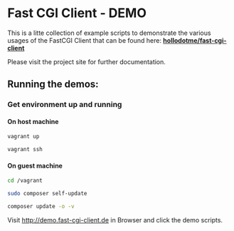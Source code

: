 # Fast CGI Client - DEMO

This is a litte collection of example scripts to demonstrate the various usages of the FastCGI Client 
that can be found here: **[hollodotme/fast-cgi-client](https://github.com/hollodotme/fast-cgi-client)**

Please visit the project site for further documentation.

## Running the demos:

### Get environment up and running

#### On host machine

```bash
vagrant up

vagrant ssh
```

#### On guest machine

```bash
cd /vagrant

sudo composer self-update

composer update -o -v
```

Visit http://demo.fast-cgi-client.de in Browser and click the demo scripts.
